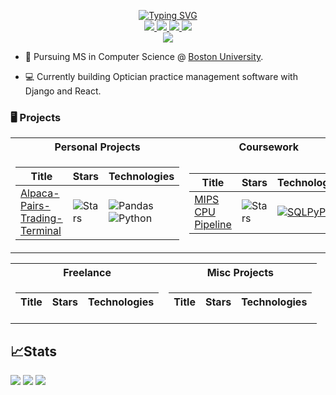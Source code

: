 <p align="center">
<a href="https://github.com/AidanAlr">
<a href="https://git.io/typing-svg"><a href="https://git.io/typing-svg"><img src="https://readme-typing-svg.demolab.com?font=Fira+Code&size=21&pause=1000&color=00E5F7&center=true&vCenter=true&multiline=true&width=435&height=100&lines=Aidan+Alrawi;CS+MS+Boston+University" alt="Typing SVG" /></a></a>
<br/>

<a href="https://aidanalr.dev">
    <img src="https://img.shields.io/badge/Website-aidanalr.dev-red?style=flat-square">
</a>  
<a href="https://www.aidanalr.dev/static/CV.95884c73a84a.pdf">
    <img src="https://img.shields.io/badge/PDF-CV-red?style=flat-square&logo=adobe">
</a>  
<a href="https://www.linkedin.com/in/aidanalrawi">
    <img src="https://img.shields.io/badge/-Linkedin-blue?style=flat-square&logo=linkedin">
</a>
<a href="mailto:aidanalrawi@icloud.com">
    <img src="https://img.shields.io/badge/-Email-red?style=flat-square&logo=gmail&logoColor=white">
</a>


<br/> 

<a href="https://github.com/aidanalr">
    <img src="https://github-stats-alpha.vercel.app/api?username=aidanalr&cc=22272e&tc=37BCF6&ic=fff&bc=0000">
</a>

</p>

* 📖 Pursuing MS in Computer Science @ [Boston University](https://www.bu.edu/met/degrees-certificates/ms-computer-science/). 


* 💻 Currently building Optician practice management software with Django and React.

### 🖥️ Projects
<table>
<tr><th>Personal Projects</th>
  <th>Coursework</th></tr>
<tr><td>

|Title | Stars | Technologies|
|--|--|--|
| [Alpaca-Pairs-Trading-Terminal](https://github.com/AidanAlr/Alpaca-Pairs-Trading-Terminal) | <img alt="Stars" src="https://img.shields.io/github/stars/AidanAlr/Alpaca-Pairs-Trading-Terminal?style=flat-square&labelColor=black"/> | ![Pandas](https://img.shields.io/badge/pandas-%23150458.svg?style=for-the-badge&logo=pandas&logoColor=white) ![Python](https://img.shields.io/badge/python-3670A0?style=for-the-badge&logo=python&logoColor=ffdd54)|


</td><td>

|Title | Stars | Technologies|
|--|--|--|
| [MIPS CPU Pipeline](https://github.com/AidanAlr/MIPS-CPU-Pipeline) | <img alt="Stars" src="https://img.shields.io/github/stars/AidanAlr/MIPS-CPU-Pipeline?style=flat-square&labelColor=black"/> | [![SQLPyPi](https://img.shields.io/badge/PyPi-black?style=flat-square&logo=pypi)](https://pypi.org/project/high-sql/)  |
</td></tr> </table>

<table>
<tr><th>Freelance</th><th>Misc Projects</th></tr>
<tr><td>

|Title | Stars | Technologies|
|--|--|--|



</td><td>

|Title | Stars | Technologies|
|--|--|--|



</td></tr> </table>

<h2>📈Stats</h2>

![](http://github-profile-summary-cards.vercel.app/api/cards/profile-details?username=aidanalr&theme=dracula) 
![](http://github-profile-summary-cards.vercel.app/api/cards/repos-per-language?username=aidanalr&theme=dracula) 
![](http://github-profile-summary-cards.vercel.app/api/cards/most-commit-language?username=aidanalr&theme=dracula)


<br>


